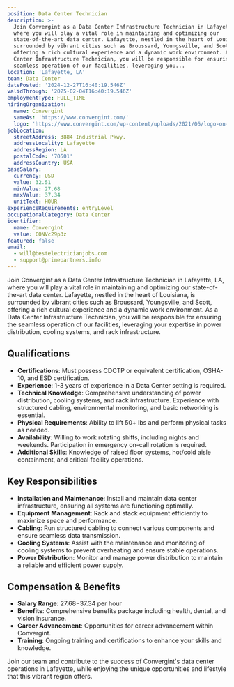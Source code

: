```yaml
---
position: Data Center Technician
description: >-
  Join Convergint as a Data Center Infrastructure Technician in Lafayette, LA,
  where you will play a vital role in maintaining and optimizing our
  state-of-the-art data center. Lafayette, nestled in the heart of Louisiana, is
  surrounded by vibrant cities such as Broussard, Youngsville, and Scott,
  offering a rich cultural experience and a dynamic work environment. As a Data
  Center Infrastructure Technician, you will be responsible for ensuring the
  seamless operation of our facilities, leveraging you...
location: 'Lafayette, LA'
team: Data Center
datePosted: '2024-12-27T16:40:19.546Z'
validThrough: '2025-02-04T16:40:19.546Z'
employmentType: FULL_TIME
hiringOrganization:
  name: Convergint
  sameAs: 'https://www.convergint.com/'
  logo: 'https://www.convergint.com/wp-content/uploads/2021/06/logo-on-dark-blue.png'
jobLocation:
  streetAddress: 3884 Industrial Pkwy.
  addressLocality: Lafayette
  addressRegion: LA
  postalCode: '70501'
  addressCountry: USA
baseSalary:
  currency: USD
  value: 32.51
  minValue: 27.68
  maxValue: 37.34
  unitText: HOUR
experienceRequirements: entryLevel
occupationalCategory: Data Center
identifier:
  name: Convergint
  value: CONVc29p3z
featured: false
email:
  - will@bestelectricianjobs.com
  - support@primepartners.info
---
```




Join Convergint as a Data Center Infrastructure Technician in Lafayette, LA, where you will play a vital role in maintaining and optimizing our state-of-the-art data center. Lafayette, nestled in the heart of Louisiana, is surrounded by vibrant cities such as Broussard, Youngsville, and Scott, offering a rich cultural experience and a dynamic work environment. As a Data Center Infrastructure Technician, you will be responsible for ensuring the seamless operation of our facilities, leveraging your expertise in power distribution, cooling systems, and rack infrastructure.

## Qualifications

- **Certifications**: Must possess CDCTP or equivalent certification, OSHA-10, and ESD certification.
- **Experience**: 1-3 years of experience in a Data Center setting is required.
- **Technical Knowledge**: Comprehensive understanding of power distribution, cooling systems, and rack infrastructure. Experience with structured cabling, environmental monitoring, and basic networking is essential.
- **Physical Requirements**: Ability to lift 50+ lbs and perform physical tasks as needed.
- **Availability**: Willing to work rotating shifts, including nights and weekends. Participation in emergency on-call rotation is required.
- **Additional Skills**: Knowledge of raised floor systems, hot/cold aisle containment, and critical facility operations.

## Key Responsibilities

- **Installation and Maintenance**: Install and maintain data center infrastructure, ensuring all systems are functioning optimally.
- **Equipment Management**: Rack and stack equipment efficiently to maximize space and performance.
- **Cabling**: Run structured cabling to connect various components and ensure seamless data transmission.
- **Cooling Systems**: Assist with the maintenance and monitoring of cooling systems to prevent overheating and ensure stable operations.
- **Power Distribution**: Monitor and manage power distribution to maintain a reliable and efficient power supply.

## Compensation & Benefits

- **Salary Range**: $27.68-$37.34 per hour
- **Benefits**: Comprehensive benefits package including health, dental, and vision insurance.
- **Career Advancement**: Opportunities for career advancement within Convergint.
- **Training**: Ongoing training and certifications to enhance your skills and knowledge.

Join our team and contribute to the success of Convergint's data center operations in Lafayette, while enjoying the unique opportunities and lifestyle that this vibrant region offers.
